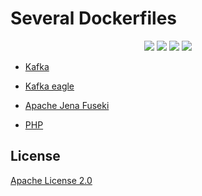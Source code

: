 # Several Dockerfiles

<p align="center">
    <img src="https://img.shields.io/github/license/tsundcn/dockerfiles.svg"/>
    <img src="https://img.shields.io/github/repo-size/tsundcn/dockerfiles.svg"/>
    <img src="https://img.shields.io/github/last-commit/tsundcn/dockerfiles.svg"/>
    <img src="https://img.shields.io/badge/language-dockerfile-384D54.svg">
</p>

- [Kafka](kafka/Dockerfile)

- [Kafka eagle](eagle/Dockerfile)

- [Apache Jena Fuseki](fuseki/Dockerfile)

- [PHP](php)

## License

[Apache License 2.0](LICENSE)
